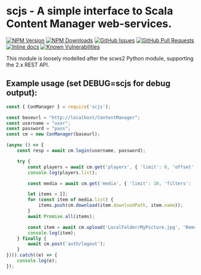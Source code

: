 # scjs - A simple interface to Scala Content Manager web-services.

[![NPM Version][npm-image]][npm-url]
[![NPM Downloads][downloads-image]][downloads-url]
[![GitHub Issues][issues-image]][issues-url]
[![GitHub Pull Requests][pulls-image]][pulls-url]
[![Inline docs][docs-image]][docs-url]
[![Known Vulnerabilities][vulns-image]][vulns-url]

This module is loosely modelled after the scws2 Python module, supporting the 2.x REST API.

## Example usage (set DEBUG=scjs for debug output):

```js
const { ConManager } = require('scjs');

const baseurl = "http://localhost/ContentManager";
const username = "user";
const password = "pass";
const cm = new ConManager(baseurl);

(async () => {
    const resp = await cm.login(username, password);

    try {
        const players = await cm.get('players', { 'limit': 0, 'offset': 0, 'fields': 'id,name,enabled,active,type' });
        console.log(players.list);

        const media = await cm.get('media', { 'limit': 10, 'filters': '{"type":{"values":["IMAGE"]}}' });

        let items = [];
        for (const item of media.list) {
            items.push(cm.download(item.downloadPath, item.name));
        }
        await Promise.all(items);

        const item = await cm.upload('LocalFolder/MyPicture.jpg', 'RemoteFolder/MyPicture.jpg');
        console.log(item);
    } finally {
        await cm.post('auth/logout');
    }
})().catch((e) => {
    console.log(e);
});
```

[npm-image]: https://img.shields.io/npm/v/scjs.svg
[npm-url]: https://npmjs.org/package/scjs
[downloads-image]: https://img.shields.io/npm/dt/scjs.svg
[downloads-url]: https://npmjs.org/package/scjs
[issues-image]: https://img.shields.io/github/issues/cisc/scjs.svg
[issues-url]: https://github.com/cisc/scjs/issues
[pulls-image]: https://img.shields.io/github/issues-pr/cisc/scjs.svg
[pulls-url]: https://github.com/cisc/scjs/pulls
[docs-image]: http://inch-ci.org/github/cisc/scjs.svg?branch=master&style=shields
[docs-url]: http://inch-ci.org/github/cisc/scjs
[vulns-image]: https://snyk.io/test/npm/scjs/badge.svg
[vulns-url]: https://snyk.io/test/npm/scjs
